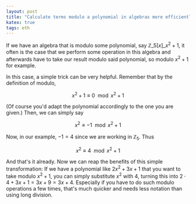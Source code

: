 ```yaml
---
layout: post
title: "Calculate terms modulo a polynomial in algebras more efficiently"
katex: true
tags: eth
---
```


If we have an algebra that is modulo some polynomial, say $\mathbb{Z}\_5 [x]\_{x^2 + 1}$, it often is the case that we perform some operation in this algebra and afterwards have to take our result modulo said polynomial, so modulo $x^2 + 1$ for example.

In this case, a simple trick can be very helpful. Remember that by the definition of modulo, 

$$x^2 + 1 \equiv 0 \mod x^2 + 1$$

(Of course you'd adapt the polynomial accordingly to the one you are given.) Then, we can simply say

$$x^2 \equiv -1 \mod x^2 + 1$$

Now, in our example, $-1 = 4$ since we are working in $\mathbb{Z}_5$. Thus

$$x^2 \equiv 4 \mod x^2 + 1$$

And that's it already. Now we can reap the benefits of this simple transformation: If we have a polynomial like $2x^2 + 3x + 1$ that you want to take modulo $x^2 + 1$, you can simply substitute $x^2$ with $4$, turning this into $2 \cdot 4 + 3x + 1 = 3x + 9 = 3x + 4$. Especially if you have to do such modulo operations a few times, that's much quicker and needs less notation than using long division.